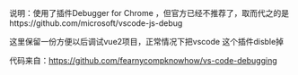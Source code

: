 说明：使用了插件Debugger for Chrome ，但官方已经不推荐了，取而代之的是https://github.com/microsoft/vscode-js-debug

这里保留一份方便以后调试vue2项目，正常情况下把vscode 这个插件disble掉



代码来自：https://github.com/fearnycompknowhow/vs-code-debugging



